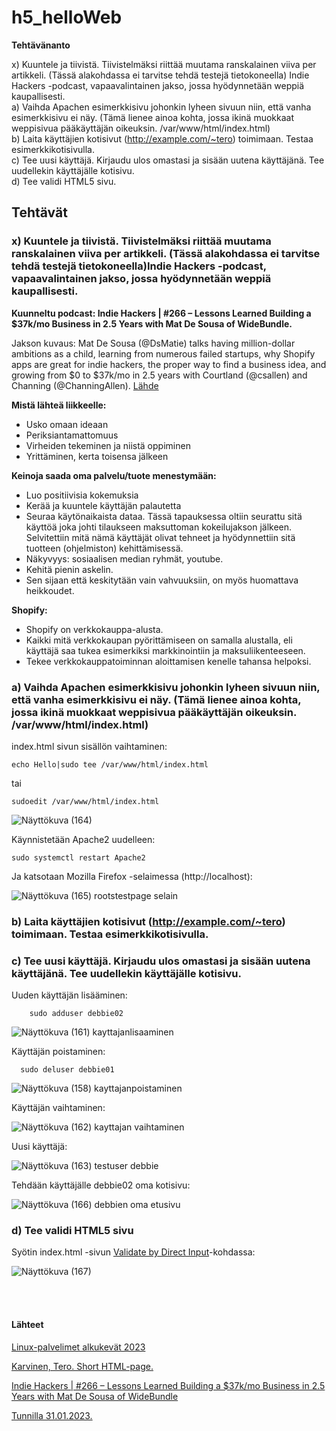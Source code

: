 # h5_helloWeb  

**Tehtävänanto**

x) Kuuntele ja tiivistä. Tiivistelmäksi riittää muutama ranskalainen viiva per artikkeli. (Tässä alakohdassa ei tarvitse tehdä testejä tietokoneella)
Indie Hackers -podcast, vapaavalintainen jakso, jossa hyödynnetään weppiä kaupallisesti.  
a) Vaihda Apachen esimerkkisivu johonkin lyheen sivuun niin, että vanha esimerkkisivu ei näy. (Tämä lienee ainoa kohta, jossa ikinä muokkaat weppisivua pääkäyttäjän oikeuksin. /var/www/html/index.html)  
b) Laita käyttäjien kotisivut (http://example.com/~tero) toimimaan. Testaa esimerkkikotisivulla.  
c) Tee uusi käyttäjä. Kirjaudu ulos omastasi ja sisään uutena käyttäjänä. Tee uudellekin käyttäjälle kotisivu.  
d) Tee validi HTML5 sivu.



## Tehtävät  


### x) Kuuntele ja tiivistä. Tiivistelmäksi riittää muutama ranskalainen viiva per artikkeli. (Tässä alakohdassa ei tarvitse tehdä testejä tietokoneella)Indie Hackers -podcast, vapaavalintainen jakso, jossa hyödynnetään weppiä kaupallisesti.  

**Kuunneltu podcast: Indie Hackers | #266 – Lessons Learned Building a $37k/mo Business in 2.5 Years with Mat De Sousa of WideBundle.**  

Jakson kuvaus: Mat De Sousa (@DsMatie) talks having million-dollar ambitions as a child, learning from numerous failed startups, why Shopify apps are great for indie hackers, the proper way to find a business idea, and growing from $0 to $37k/mo in 2.5 years with Courtland (@csallen) and Channing (@ChanningAllen). [Lähde](https://share.transistor.fm/s/940ae75e)  

**Mistä lähteä liikkeelle:**  
- Usko omaan ideaan  
- Periksiantamattomuus  
- Virheiden tekeminen ja niistä oppiminen  
- Yrittäminen, kerta toisensa jälkeen  

**Keinoja saada oma palvelu/tuote menestymään:**  
- Luo positiivisia kokemuksia   
- Kerää ja kuuntele käyttäjän palautetta   
- Seuraa käytönaikaista dataa. Tässä tapauksessa oltiin seurattu sitä käyttöä joka johti tilaukseen maksuttoman kokeilujakson jälkeen. Selvitettiin mitä nämä käyttäjät olivat tehneet ja hyödynnettiin sitä tuotteen (ohjelmiston) kehittämisessä.  
- Näkyvyys: sosiaalisen median ryhmät, youtube.  
- Kehitä pienin askelin.  
- Sen sijaan että keskitytään vain vahvuuksiin, on myös huomattava heikkoudet.  


**Shopify:**  
- Shopify on verkkokauppa-alusta.  
- Kaikki mitä verkkokaupan pyörittämiseen on samalla alustalla, eli käyttäjä saa tukea esimerkiksi markkinointiin ja maksuliikenteeseen.  
- Tekee verkkokauppatoiminnan aloittamisen kenelle tahansa helpoksi.  

### a) Vaihda Apachen esimerkkisivu johonkin lyheen sivuun niin, että vanha esimerkkisivu ei näy. (Tämä lienee ainoa kohta, jossa ikinä muokkaat weppisivua pääkäyttäjän oikeuksin. /var/www/html/index.html)  

index.html sivun sisällön vaihtaminen:  

    echo Hello|sudo tee /var/www/html/index.html
tai  

    sudoedit /var/www/html/index.html  
    

![Näyttökuva (164)](https://user-images.githubusercontent.com/118609353/216155623-5262be4a-122e-4ff8-a4da-5967c436fb92.png)  

Käynnistetään Apache2 uudelleen:  

    sudo systemctl restart Apache2  
    
Ja katsotaan Mozilla Firefox -selaimessa (http://localhost):  

![Näyttökuva (165) rootstestpage selain](https://user-images.githubusercontent.com/118609353/216156458-00ac14e2-0a50-46c8-94ef-d54699e28765.png)


### b) Laita käyttäjien kotisivut (http://example.com/~tero) toimimaan. Testaa esimerkkikotisivulla.   

### c) Tee uusi käyttäjä. Kirjaudu ulos omastasi ja sisään uutena käyttäjänä. Tee uudellekin käyttäjälle kotisivu.  

Uuden käyttäjän lisääminen:  
    
        sudo adduser debbie02  
        
![Näyttökuva (161) kayttajanlisaaminen](https://user-images.githubusercontent.com/118609353/216150860-792dfa84-652f-439e-9643-f5dbeba47b26.png)  

Käyttäjän poistaminen:  

      sudo deluser debbie01  
         
![Näyttökuva (158) kayttajanpoistaminen](https://user-images.githubusercontent.com/118609353/216151354-8d5414e5-7dfb-404a-8ae7-52f1f8e3cd33.png)  

Käyttäjän vaihtaminen:  

![Näyttökuva (162) kayttajan vaihtaminen](https://user-images.githubusercontent.com/118609353/216156876-bd6e0b44-57a2-4903-b4a5-95c2ee9d7f69.png)  

Uusi käyttäjä:  

![Näyttökuva (163) testuser debbie](https://user-images.githubusercontent.com/118609353/216157104-02b75b5a-575d-4adf-8758-89221ba206b9.png)  

Tehdään käyttäjälle debbie02 oma kotisivu:  

![Näyttökuva (166) debbien oma etusivu](https://user-images.githubusercontent.com/118609353/216161127-094be1c3-db4a-4e5a-b388-cefec3f5d56c.png)



### d) Tee validi HTML5 sivu

Syötin index.html -sivun [Validate by Direct Input](https://validator.w3.org/#validate_by_input)-kohdassa:  

![Näyttökuva (167)](https://user-images.githubusercontent.com/118609353/216164530-cbbe27c8-7c44-4d30-8347-d3cdeec5dc81.png)

 


<br></br> 



#### Lähteet  
  
[Linux-palvelimet alkukevät 2023](https://terokarvinen.com/2023/linux-palvelimet-2023-alkukevat/)  

[Karvinen, Tero. Short HTML-page.](https://terokarvinen.com/2012/short-html5-page/)  

[Indie Hackers | #266 – Lessons Learned Building a $37k/mo Business in 2.5 Years with Mat De Sousa of WideBundle](https://share.transistor.fm/s/940ae75e)  

[Tunnilla 31.01.2023.](https://github.com/LiljestromNadja/DebianLinux/blob/main/InstallingApache2.md#k%C3%A4ytt%C3%B6%C3%B6notto)








